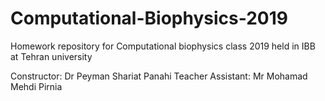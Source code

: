 # Computational-Biophysics-2019
Homework repository for Computational biophysics class 2019 held in IBB at Tehran university

Constructor: Dr Peyman Shariat Panahi
Teacher Assistant: Mr Mohamad Mehdi Pirnia
